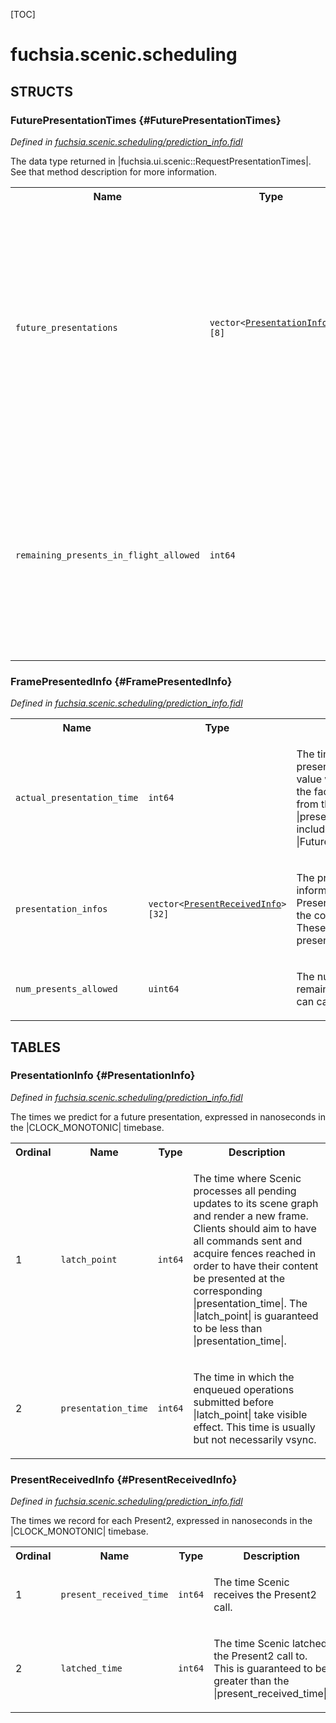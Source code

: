 [TOC]

# fuchsia.scenic.scheduling




## **STRUCTS**

### FuturePresentationTimes {#FuturePresentationTimes}
*Defined in [fuchsia.scenic.scheduling/prediction_info.fidl](https://fuchsia.googlesource.com/fuchsia/+/master/sdk/fidl/fuchsia.scenic.scheduling/prediction_info.fidl#37)*



<p>The data type returned in |fuchsia.ui.scenic::RequestPresentationTimes|. See
that method description for more information.</p>


<table>
    <tr><th>Name</th><th>Type</th><th>Description</th><th>Default</th></tr><tr>
            <td><code>future_presentations</code></td>
            <td>
                <code>vector&lt;<a class='link' href='#PresentationInfo'>PresentationInfo</a>&gt;[8]</code>
            </td>
            <td><p>The future estimated presentation times. They represent the times Scenic
intends to let the client's work be presented over the next few frames.
These values may change after they are queried.</p>
<p>Clients who wish to minimize latency should use these values to schedule
their work accordingly.</p>
</td>
            <td>No default</td>
        </tr><tr>
            <td><code>remaining_presents_in_flight_allowed</code></td>
            <td>
                <code>int64</code>
            </td>
            <td><p>The amount of Present() calls the client is currently allowed. If the
client calls Present() when this number is zero, the session will be
shut down.</p>
<p>This value is decremented every Present() call, and is incremented every
OnFramePresented() event.</p>
</td>
            <td>No default</td>
        </tr>
</table>

### FramePresentedInfo {#FramePresentedInfo}
*Defined in [fuchsia.scenic.scheduling/prediction_info.fidl](https://fuchsia.googlesource.com/fuchsia/+/master/sdk/fidl/fuchsia.scenic.scheduling/prediction_info.fidl#55)*





<table>
    <tr><th>Name</th><th>Type</th><th>Description</th><th>Default</th></tr><tr>
            <td><code>actual_presentation_time</code></td>
            <td>
                <code>int64</code>
            </td>
            <td><p>The time the frame was presented to the user. This value was captured
after the fact, differentiating it from the |presentation_time|s
included in |FuturePresentationTimes|.</p>
</td>
            <td>No default</td>
        </tr><tr>
            <td><code>presentation_infos</code></td>
            <td>
                <code>vector&lt;<a class='link' href='#PresentReceivedInfo'>PresentReceivedInfo</a>&gt;[32]</code>
            </td>
            <td><p>The presentation informations for each Present2() that comprised the
content of this frame. These are ordered by present submission order.</p>
</td>
            <td>No default</td>
        </tr><tr>
            <td><code>num_presents_allowed</code></td>
            <td>
                <code>uint64</code>
            </td>
            <td><p>The number of times remaining that the client can call |Present2|.</p>
</td>
            <td>No default</td>
        </tr>
</table>





## **TABLES**

### PresentationInfo {#PresentationInfo}


*Defined in [fuchsia.scenic.scheduling/prediction_info.fidl](https://fuchsia.googlesource.com/fuchsia/+/master/sdk/fidl/fuchsia.scenic.scheduling/prediction_info.fidl#11)*

<p>The times we predict for a future presentation, expressed in nanoseconds in
the |CLOCK_MONOTONIC| timebase.</p>


<table>
    <tr><th>Ordinal</th><th>Name</th><th>Type</th><th>Description</th></tr>
    <tr>
            <td>1</td>
            <td><code>latch_point</code></td>
            <td>
                <code>int64</code>
            </td>
            <td><p>The time where Scenic processes all pending updates to its scene graph
and render a new frame. Clients should aim to have all  commands sent
and acquire fences reached in order to have their  content be
presented at the corresponding |presentation_time|. The |latch_point|
is guaranteed to be less than |presentation_time|.</p>
</td>
        </tr><tr>
            <td>2</td>
            <td><code>presentation_time</code></td>
            <td>
                <code>int64</code>
            </td>
            <td><p>The time in which the enqueued operations submitted before |latch_point|
take visible effect. This time is usually but not necessarily vsync.</p>
</td>
        </tr></table>

### PresentReceivedInfo {#PresentReceivedInfo}


*Defined in [fuchsia.scenic.scheduling/prediction_info.fidl](https://fuchsia.googlesource.com/fuchsia/+/master/sdk/fidl/fuchsia.scenic.scheduling/prediction_info.fidl#26)*

<p>The times we record for each Present2, expressed in nanoseconds in the
|CLOCK_MONOTONIC| timebase.</p>


<table>
    <tr><th>Ordinal</th><th>Name</th><th>Type</th><th>Description</th></tr>
    <tr>
            <td>1</td>
            <td><code>present_received_time</code></td>
            <td>
                <code>int64</code>
            </td>
            <td><p>The time Scenic receives the Present2 call.</p>
</td>
        </tr><tr>
            <td>2</td>
            <td><code>latched_time</code></td>
            <td>
                <code>int64</code>
            </td>
            <td><p>The time Scenic latched the Present2 call to. This is guaranteed to be
greater than the |present_received_time|.</p>
</td>
        </tr></table>









